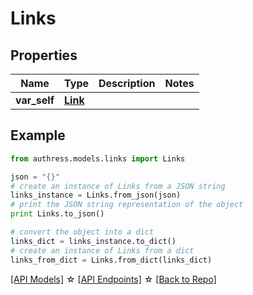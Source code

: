 # Links


## Properties
Name | Type | Description | Notes
------------ | ------------- | ------------- | -------------
**var_self** | [**Link**](Link.md) |  | 

## Example

```python
from authress.models.links import Links

json = "{}"
# create an instance of Links from a JSON string
links_instance = Links.from_json(json)
# print the JSON string representation of the object
print Links.to_json()

# convert the object into a dict
links_dict = links_instance.to_dict()
# create an instance of Links from a dict
links_from_dict = Links.from_dict(links_dict)
```
[[API Models]](./README.md#documentation-for-models) ☆ [[API Endpoints]](./README.md#documentation-for-api-endpoints) ☆ [[Back to Repo]](../README.md)


